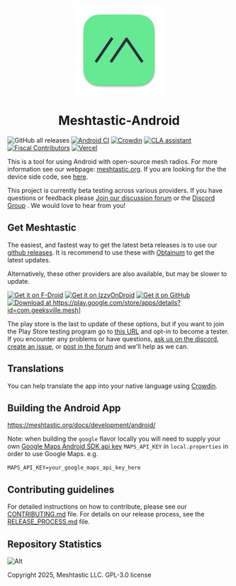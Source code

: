 <p align="center">
  <img src=".github/meshtastic_logo.png" alt="Meshtastic Logo" width="200"/>
</p>
<h1 align="center">Meshtastic-Android</h1>

![GitHub all releases](https://img.shields.io/github/downloads/meshtastic/meshtastic-android/total)
[![Android CI](https://github.com/meshtastic/Meshtastic-Android/actions/workflows/pull-request.yml/badge.svg?branch=main)](https://github.com/meshtastic/Meshtastic-Android/actions/workflows/pull-request.yml)
[![Crowdin](https://badges.crowdin.net/e/f440f1a5e094a5858dd86deb1adfe83d/localized.svg)](https://crowdin.meshtastic.org/android)
[![CLA assistant](https://cla-assistant.io/readme/badge/meshtastic/Meshtastic-Android)](https://cla-assistant.io/meshtastic/Meshtastic-Android)
[![Fiscal Contributors](https://opencollective.com/meshtastic/tiers/badge.svg?label=Fiscal%20Contributors&color=deeppink)](https://opencollective.com/meshtastic/)
[![Vercel](https://img.shields.io/static/v1?label=Powered%20by&message=Vercel&style=flat&logo=vercel&color=000000)](https://vercel.com?utm_source=meshtastic&utm_campaign=oss)

This is a tool for using Android with open-source mesh radios. For more information see our webpage: [meshtastic.org](https://www.meshtastic.org). If you are looking for the the device side code, see [here](https://github.com/meshtastic/Meshtastic-device).

This project is currently beta testing across various providers. If you have questions or feedback please [Join our discussion forum](https://github.com/orgs/meshtastic/discussions) or the [Discord Group](https://discord.gg/meshtastic) . We would love to hear from you!



## Get Meshtastic

The easiest, and fastest way to get the latest beta releases is to use our [github releases](https://github.com/meshtastic/Meshtastic-Android/releases). It is recommend to use these with [Obtainum](https://github.com/ImranR98/Obtainium) to get the latest updates.

Alternatively, these other providers are also available, but may be slower to update. 

[<img src="https://fdroid.gitlab.io/artwork/badge/get-it-on.png"
alt="Get it on F-Droid"
width="24%">](https://f-droid.org/packages/com.geeksville.mesh/)
[<img src="https://gitlab.com/IzzyOnDroid/repo/-/raw/master/assets/IzzyOnDroid.png"
alt="Get it on IzzyOnDroid"
width="24%">](https://apt.izzysoft.de/fdroid/index/apk/com.geeksville.mesh)
[<img src="https://github.com/machiav3lli/oandbackupx/blob/034b226cea5c1b30eb4f6a6f313e4dadcbb0ece4/badge_github.png"
alt="Get it on GitHub"
width="24%">](https://github.com/meshtastic/Meshtastic-Android/releases)
[<img src="https://play.google.com/intl/en_us/badges/static/images/badges/en_badge_web_generic.png"
alt="Download at https://play.google.com/store/apps/details?id=com.geeksville.mesh]"
width="24%">](https://play.google.com/store/apps/details?id=com.geeksville.mesh&referrer=utm_source%3Dgithub-android-readme)

The play store is the last to update of these options, but if you want to join the Play Store testing program go to [this URL](https://play.google.com/apps/testing/com.geeksville.mesh) and opt-in to become a tester.
If you encounter any problems or have questions, [ask us on the discord](https://discord.gg/meshtastic), [create an issue](https://github.com/meshtastic/Meshtastic-Android/issues), or [post in the forum](https://github.com/orgs/meshtastic/discussions) and we'll help as we can.

## Translations

You can help translate the app into your native language using [Crowdin](https://crowdin.meshtastic.org/android).

## Building the Android App

https://meshtastic.org/docs/development/android/

Note: when building the `google` flavor locally you will need to supply your own [Google Maps Android SDK api key](https://developers.google.com/maps/documentation/android-sdk/get-api-key) `MAPS_API_KEY` in `local.properties` in order to use Google Maps.
e.g.
```properties
MAPS_API_KEY=your_google_maps_api_key_here
```

## Contributing guidelines

For detailed instructions on how to contribute, please see our [CONTRIBUTING.md](CONTRIBUTING.md) file.
For details on our release process, see the [RELEASE_PROCESS.md](RELEASE_PROCESS.md) file.

## Repository Statistics

![Alt](https://repobeats.axiom.co/api/embed/1d75239069a6d671fe0b8f80b2e1bf590a98f0eb.svg "Repobeats analytics image")

Copyright 2025, Meshtastic LLC. GPL-3.0 license
